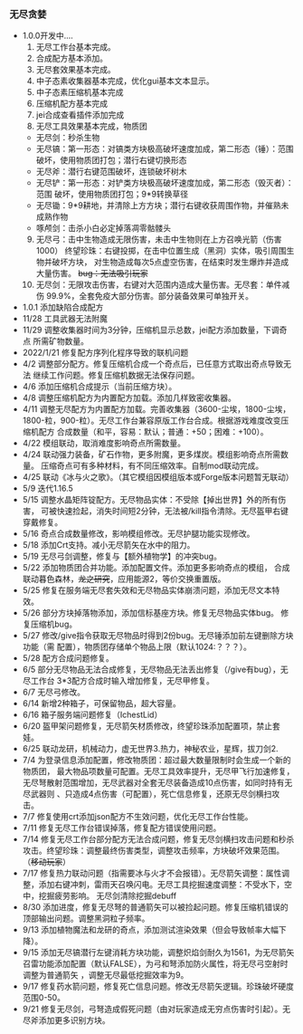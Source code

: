 ### 无尽贪婪
* 1.0.0开发中....
  1. 无尽工作台基本完成。
  2. 合成配方基本添加。
  3. 无尽套效果基本完成。
  4. 中子态素收集器基本完成，优化gui基本文本显示。
  5. 中子态素压缩机基本完成
  6. 压缩机配方基本完成
  7. jei合成查看插件添加完成
  8. 无尽工具效果基本完成，物质团
  * 无尽剑：秒杀生物
  * 无尽镐：第一形态：对镐类方块极高破坏速度加成，第二形态（锤）：范围
  破坏，使用物质团打包；潜行右键切换形态
  * 无尽斧：潜行右键范围破坏，连锁破坏树木
  * 无尽铲：第一形态：对铲类方块极高破坏速度加成，第二形态（毁灭者）：范围
    破坏，使用物质团打包；9*9转换草径
  * 无尽锄：9*9耕地，并清除上方方块；潜行右键收获周围作物，并催熟未成熟作物
  * 啄颅剑：击杀小白必定掉落凋零骷髅头
  9. 无尽弓：击中生物造成无限伤害，未击中生物则在上方召唤光箭（伤害1000）
  终望珍珠：右键投掷，在击中位置生成（黑洞）实体，吸引周围生物并破坏方块，
  对生物造成每次5点虚空伤害，在结束时发生爆炸并造成大量伤害。
  ~~bug：无法吸引玩家~~
  10. 无尽剑：无限攻击伤害，右键对大范围内造成大量伤害。无尽套：单件减伤
  99.9%，全套免疫大部分伤害。部分装备效果可单独开关。
* 1.0.1 添加缺陷合成配方
* 11/28 工具武器无法附魔
* 11/29 调整收集器时间为3分钟，压缩机显示总数，jei配方添加数量，下调奇点
所需矿物数量。
* 2022/1/21 修复配方序列化程序导致的联机问题
* 4/2 调整部分配方。修复压缩机合成一个奇点后，已任意方式取出奇点导致无法
继续工作问题。修复压缩机数据无法保存问题。
* 4/6 添加压缩机合成提示（当前压缩方块）。
* 4/8 调整压缩机配方为内置配方加载。添加几样致密收集器。
* 4/11 调整无尽配方为内置配方加载。完善收集器（3600-尘埃，1800-尘埃，
1800-粒，900-粒）。无尽工作台兼容原版工作台合成。根据游戏难度改变压缩机配方
合成数量（和平，容易：默认；普通：+50；困难：+100）。
* 4/22 模组联动，取消难度影响奇点所需数量。
* 4/24 联动强力装备，矿石作物，更多附魔，更多煤炭。模组影响奇点所需数量。
压缩奇点可有多种材料，有不同压缩效率。自制mod联动完成。
* 4/25 联动《冰与火之歌》。（其它模组因模组版本或Forge版本问题暂无联动）
* 5/9 迭代1.16.5
* 5/15 调整水晶矩阵锭配方。无尽物品实体：不受除【掉出世界】外的所有伤害，
    可被快速捡起，消失时间短2分钟，无法被/kill指令清除。无尽盔甲右键穿戴修复。
* 5/16 奇点合成数量修改，影响模组修改。无尽护腿功能实现修改。
* 5/18 添加Crt支持。减小无尽箭矢在水中的阻力。
* 5/19 无尽弓剑调整，修复与【额外植物学】的冲突bug。
* 5/22 添加物质团合并功能。添加配置文件。添加更多影响奇点的模组， 
合成联动暮色森林，~~龙之研究~~，应用能源2，等价交换重置版。
* 5/25 修复在服务端无尽套失效和无尽物品实体崩溃问题，添加无尽文本特效。
* 5/26 部分方块掉落物添加，添加信标基座方块。修复无尽物品实体bug。
修复压缩机bug。
* 5/27 修改/give指令获取无尽物品时得到2份bug。无尽锤添加前左键删除方块功能（需
配置），物质团存储单个物品上限（默认1024:？？？）。
* 5/28 配方合成问题修复。
* 6/5 部分无尽物品无法合成修复，无尽物品无法丢出修复（/give有bug），无尽工作台
3*3配方合成时输入增加修复，无尽甲修复。
* 6/7 无尽弓修改。
* 6/14 新增2种箱子，可保留物品，超大容量。
* 6/16 箱子服务端问题修复（IchestLid）
* 6/20 盔甲架问题修复，无尽箭矢材质修改，终望珍珠添加配置项，禁止套娃。
* 6/25 联动龙研，机械动力，虚无世界3.热力，神秘农业，星辉，拔刀剑2.
* 7/4 为登录信息添加配置，修改物质团：超过最大数量限制时会生成一个新的物质团， 最大物品项数量可配置。无尽工具效率提升，无尽甲飞行加速修复，
无尽弩散射范围增加，无尽武器对全套无尽装备造成10点伤害，如同时持有无尽武器则 、只造成4点伤害（可配置），死亡信息修复，还原无尽剑横扫攻击。
* 7/7 修复使用crt添加json配方不生效问题，优化无尽工作台性能。
* 7/11 修复无尽工作台错误掉落，修复配方错误使用问题。
* 7/14 修复无尽工作台部分配方无法合成问题，修复无尽剑横扫攻击问题和秒杀攻击。终望珍珠：调整最终伤害类型，调整攻击频率，方块破坏效果范围。（~~移动玩家~~）
* 7/17 修复热力联动问题（指需要冰与火才不会报错）。无尽箭矢调整：属性调整，添加右键冲刺，雷雨天召唤闪电。无尽工具挖掘速度调整：不受水下，空中，挖掘疲劳影响。
无尽剑清除挖掘debuff
* 8/30 添加进度，修复无尽弩的普通箭矢可以被捡起问题。修复压缩机错误的顶部输出问题。调整黑洞粒子频率。
* 9/13 添加植物魔法和龙研的奇点，添加测试渲染效果（但会导致帧率大幅下降）。
* 9/15 添加无尽镐潜行左键消耗方块功能，调整炽焰剑耐久为1561，为无尽箭矢召雷功能添加配置（默认FALSE），为弓和弩添加防火属性，将无尽弓空射时调整为普通箭矢
，调整无尽最低挖掘效率为9。
* 9/17 修复药水箭问题，修复死亡信息问题。修改无尽箭矢逻辑。珍珠破坏硬度范围0-50。
* 9/21 修复无尽剑，弓弩造成假死问题（由对玩家造成无穷点伤害时引起）。无尽斧添加更多识别方块。